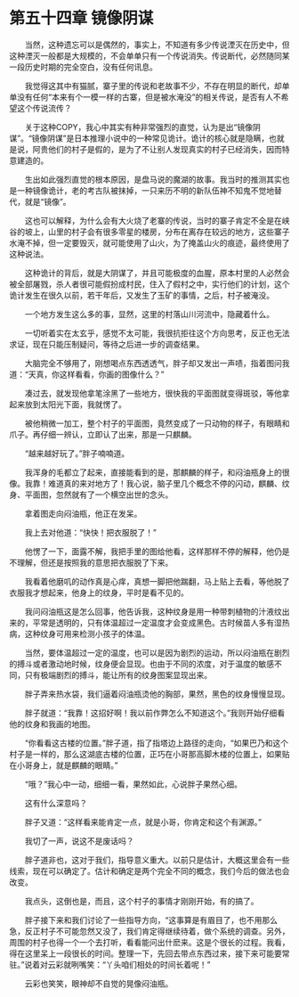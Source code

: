 # 第五十四章 镜像阴谋


　　当然，这种遗忘可以是偶然的，事实上，不知道有多少传说湮灭在历史中，但这种湮灭一般都是大规模的，不会单单只有一个传说消失。传说断代，必然随同某一段历史时期的完全空白，没有任何讯息。

　　我觉得这其中有猫腻，寨子里的传说和老故事不少，不存在明显的断代，却单单没有任何“本来有个一模一样的古寨，但是被水淹没”的相关传说，是否有人不希望这个传说流传？

　　关于这种COPY，我心中其实有种非常强烈的直觉，认为是出“镜像阴谋”。“镜像阴谋”是日本推理小说中的一种常见诡计。诡计的核心就是隐瞒，也就是说，阿贵他们的村子是假的，是为了不让别人发现真实的村子已经消失，因而特意建造的。

　　生出如此强烈直觉的根本原因，是盘马说的魔湖的故事。我当时的推测其实也是一种镜像诡计，老的考古队被抹掉，一只来历不明的新队伍神不知鬼不觉地替代，就是“镜像”。

　　这也可以解释，为什么会有大火烧了老寨的传说，当时的寨子肯定不全是在峡谷的坡上，山里的村子会有很多零星的楼房，分布在离存在较远的地方，这些寨子水淹不掉，但一定要毁灭，就可能使用了山火，为了掩盖山火的痕迹，最终使用了这种说法。   

　　这种诡计的背后，就是大阴谋了，并且可能极度的血腥，原本村里的人必然会被全部屠戮，杀人者很可能假扮成村民，住入了假村之中，实行他们的计划，这个诡计发生在很久以前，若干年后，又发生了玉矿的事情，之后，村子被淹没。

　　一个地方发生这么多的事，显然，这里的村落山川河流中，隐藏着什么。

　　一切听着实在太玄乎，感觉不太可能，我很抗拒往这个方向思考，反正也无法求证，现在只能压制疑问，等待之后进一步的调查结果。

　　大脑完全不够用了，刚想喝点东西透透气，胖子却又发出一声啧，指着图问我道：“天真，你这样看看，你画的图像什么？”  

　　凑过去，就发现他拿笔涂黑了一些地方，很快我的平面图就变得斑驳，等他拿起来放到太阳光下面，我就愣了。

　　被他稍微一加工，整个村子的平面图，竟然变成了一只动物的样子，有眼睛和爪子。再仔细一辨认，立即认了出来，那是一只麒麟。

　　“越来越好玩了。”胖子喃喃道。

　　我浑身的毛都立了起来，直接能看到的是，那麒麟的样子，和闷油瓶身上的很像。我靠！难道真的来对地方了！我心说，脑子里几个概念不停的闪动，麒麟、纹身、平面图，忽然就有了一个横空出世的念头。

　　拿着图走向闷油瓶，他正在发呆。   

　　我上去对他道：“快快！把衣服脱了！”

　　他愣了一下，面露不解，我把手里的图给他看，这样那样不停的解释，他仍是不理解，但还是按照我的意思把衣服脱了下来。

　　我看着他磨叽的动作真是心痒，真想一脚把他踹翻，马上贴上去看，等他脱了衣服我才想起来，他身上的纹身，平时是看不见的。

　　我问闷油瓶这是怎么回事，他告诉我，这种纹身是用一种带刺植物的汁液纹出来的，平常是透明的，只有体温超过一定温度才会变成黑色。古时候苗人多有湿热病，这种纹身可用来检测小孩子的体温。

　　当然，要体温超过一定的温度，也可以是因为剧烈的运动，所以闷油瓶在剧烈的搏斗或者激动地时候，纹身便会显现。也由于不同的浓度，对于温度的敏感不同，只有极端剧烈的搏斗，能让所有的纹身图案显现出来。

　　胖子弄来热水袋，我们逼着闷油瓶烫他的胸部，果然，黑色的纹身慢慢显现。 

　　胖子就道：“我靠！这招好啊！我以前作弊怎么不知道这个。”我则开始仔细看他的纹身和我画的地图。

　　“你看看这古楼的位置。”胖子道，指了指塔边上路径的走向，“如果巴乃和这个村子是一样的，那么这湖底古楼的位置，正巧在小哥那高脚木楼的位置上，如果贴在小哥身上，就是麒麟的眼睛。”

　　“哦？”我心中一动，细细一看，果然如此，心说胖子果然心细。

　　这有什么深意吗？

　　胖子又道：“这样看来能肯定一点，就是小哥，你肯定和这个有渊源。”

　　我切了一声，说这不是废话吗？   

　　胖子道非也，这对于我们，指导意义重大。以前只是估计，大概这里会有一些线索，现在可以确定了。估计和确定是两个完全不同的概念，我们今后的做法也会改变。

　　我点头，这倒也是，而且，这个村子的事情才刚刚开始，有的搞了。

　　胖子接下来和我们讨论了一些指导方向，“这事算是有眉目了，也不用那么急，反正村子不可能忽然又没了，我们肯定得继续待着，做个系统的调查。另外，周围的村子也得一个一个去打听，看看能问出什麽来。这是个很长的过程。我看，得在这里呆上一段很长的时间。整理一下，先回去带点东西过来，接下来可能要常驻。”说着对云彩就咧嘴笑：“丫头咱们相处的时间长着呢！”

　　云彩也笑笑，眼神却不自觉的晃像闷油瓶。

